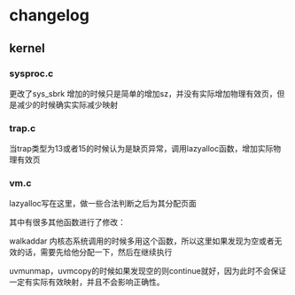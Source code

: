 # changelog

## kernel

### sysproc.c

更改了sys_sbrk 增加的时候只是简单的增加sz，并没有实际增加物理有效页，但是减少的时候确实实际减少映射

### trap.c

当trap类型为13或者15的时候认为是缺页异常，调用lazyalloc函数，增加实际物理有效页
### vm.c

lazyalloc写在这里，做一些合法判断之后为其分配页面

其中有很多其他函数进行了修改：

walkaddar 内核态系统调用的时候多用这个函数，所以这里如果发现为空或者无效的话，需要先给他分配一下，然后在继续执行

uvmunmap，uvmcopy的时候如果发现空的则continue就好，因为此时不会保证一定有实际有效映射，并且不会影响正确性。